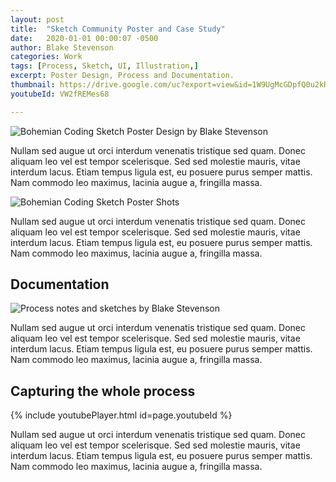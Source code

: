 ```yaml
---
layout: post
title:  "Sketch Community Poster and Case Study"
date:   2020-01-01 00:00:07 -0500
author: Blake Stevenson
categories: Work
tags: [Process, Sketch, UI, Illustration,]
excerpt: Poster Design, Process and Documentation.
thumbnail: https://drive.google.com/uc?export=view&id=1W9UgMcGDpfQ0u2kRtuqi5fFVP0A3jU-h
youtubeId: VW2fREMes68

---
```


![Bohemian Coding Sketch Poster Design by Blake Stevenson](https://drive.google.com/uc?export=view&id=1W9UgMcGDpfQ0u2kRtuqi5fFVP0A3jU-h)

Nullam sed augue ut orci interdum venenatis tristique sed quam. Donec aliquam leo vel est tempor scelerisque. Sed sed molestie mauris, vitae interdum lacus. Etiam tempus ligula est, eu posuere purus semper mattis. Nam commodo leo maximus, lacinia augue a, fringilla massa.

![Bohemian Coding Sketch Poster Shots](https://drive.google.com/uc?export=view&id=1XRQrsm6xMfzqKT-9FSzNMkicIx4tzh8i)

Nullam sed augue ut orci interdum venenatis tristique sed quam. Donec aliquam leo vel est tempor scelerisque. Sed sed molestie mauris, vitae interdum lacus. Etiam tempus ligula est, eu posuere purus semper mattis. Nam commodo leo maximus, lacinia augue a, fringilla massa.

## Documentation

![Process notes and sketches by Blake Stevenson](https://drive.google.com/uc?export=view&id=1UhPkKpdRHSIbi34YGU_UyHa9l9eMy880)

Nullam sed augue ut orci interdum venenatis tristique sed quam. Donec aliquam leo vel est tempor scelerisque. Sed sed molestie mauris, vitae interdum lacus. Etiam tempus ligula est, eu posuere purus semper mattis. Nam commodo leo maximus, lacinia augue a, fringilla massa.

## Capturing the whole process

{% include youtubePlayer.html id=page.youtubeId %}

Nullam sed augue ut orci interdum venenatis tristique sed quam. Donec aliquam leo vel est tempor scelerisque. Sed sed molestie mauris, vitae interdum lacus. Etiam tempus ligula est, eu posuere purus semper mattis. Nam commodo leo maximus, lacinia augue a, fringilla massa.
